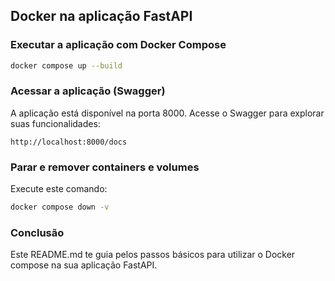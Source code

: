 ## Docker na aplicação FastAPI 

### Executar a aplicação com Docker Compose 

```bash
docker compose up --build
```

### Acessar a aplicação (Swagger)

A aplicação está disponível na porta 8000. Acesse o Swagger para explorar suas funcionalidades:

```
http://localhost:8000/docs 
```

### Parar e remover containers e volumes 

Execute este comando:

```bash
docker compose down -v
```

### Conclusão 

Este README.md te guia pelos passos básicos para utilizar o Docker compose na sua aplicação FastAPI. ️
